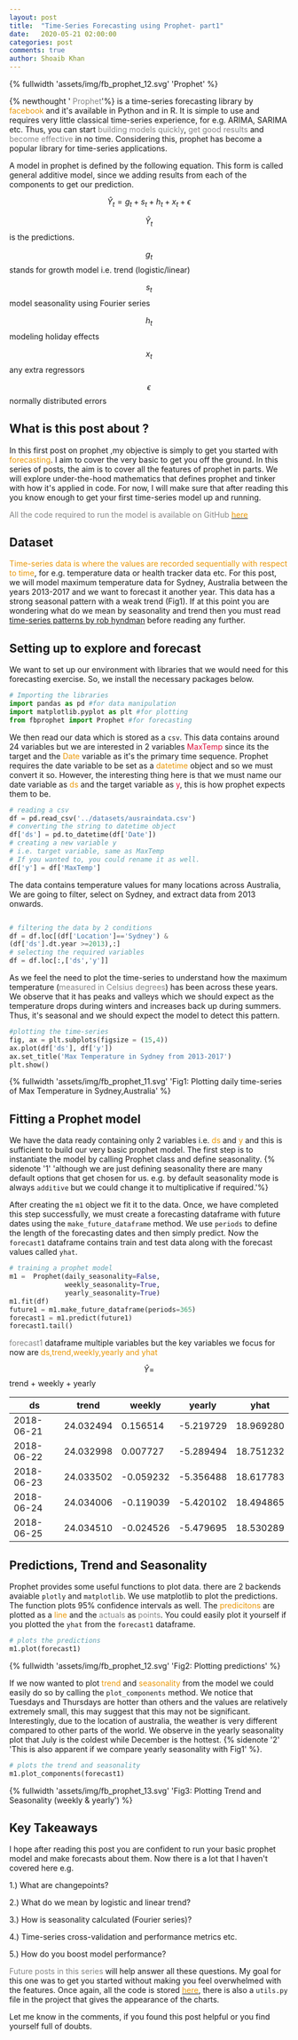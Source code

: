 ```yaml
---
layout: post
title:  "Time-Series Forecasting using Prophet- part1"
date:   2020-05-21 02:00:00
categories: post
comments: true
author: Shoaib Khan
---
```


{% fullwidth 'assets/img/fb_prophet_12.svg' 'Prophet' %}


{% newthought '<span style="color:#868686;"> Prophet</span>'%} is a time-series forecasting library by <span style="color:#ea9808;"> facebook</span> and it's available in Python and in R. It is simple to use and requires very little classical time-series experience, for e.g. ARIMA, SARIMA etc. Thus, you can start <span style="color:#868686;">building models quickly</span>, <span style="color:#868686;">get good results</span> and <span style="color:#868686;">become effective</span> in no time. Considering this, prophet has become a popular library for time-series applications.
<!--more-->

A model in prophet is defined by the following equation. 
This form is called general additive model, since we adding results from each of the components to get our prediction.

$$\hat Y_t  = g_t + s_t + h_t + x_t + \epsilon$$  


$$ \hat Y_t $$  is the predictions.

$$ g_t $$ stands for growth model i.e. trend (logistic/linear)

$$ s_t $$ model seasonality using Fourier series

$$ h_t $$ modeling holiday effects

$$ x_t $$ any extra regressors

$$ \epsilon $$ normally distributed errors

## What is this post about ?
In this first post on prophet ,my objective is simply to get you started with <span style="color:#ea9808;"> forecasting</span>. I aim to cover the very basic to get you off the ground. In this series of posts, the aim is to cover all the features of prophet in parts. We will explore under-the-hood mathematics that defines prophet and tinker with how it's applied in code. For now, I will make sure that after reading this you know enough to get your first time-series model up and running. 

<span style="color:#868686;"> All the code required to run the model is available on GitHub</span> [<span style="color:#ea9808;">here</span>](https://github.com/shoaibkhanz/fbprophet_case_studies/tree/master/Part1)

## Dataset
<span style="color:#ea9808;">Time-series data is where the values are recorded sequentially with respect to time</span>, for e.g. temperature data or health tracker data etc. For this post, we will model maximum temperature data for Sydney, Australia between the years 2013-2017 and we want to forecast it another year. This data has a strong seasonal pattern with a weak trend (Fig1). If at this point you are wondering what do we mean by seasonality and trend then you must read [time-series patterns by rob hyndman](https://otexts.com/fpp3/tspatterns.html) before reading any further.

## Setting up to explore and forecast

We want to set up our environment with libraries that we would need for this forecasting exercise.
So, we install the necessary packages below.

``` python
# Importing the libraries
import pandas as pd #for data manipulation
import matplotlib.pyplot as plt #for plotting
from fbprophet import Prophet #for forecasting

```

We then read our data which is stored as a `csv`.
This data contains around 24 variables but we are interested in 2 variables <span style="color:#DC143C;">MaxTemp</span> since its the target and the <span style="color:#ea9808;">Date</span> variable as it's the primary time sequence. Prophet requires the date variable to be set as a <span style="color:#ea9808;">datetime</span> object and so we must convert it so. However, the interesting thing here is that we must name our date variable as <span style="color:#ea9808;">ds</span> and the target variable as <span style="color:#DC143C;">y</span>, this is how prophet expects  them to be.


``` python
# reading a csv
df = pd.read_csv('../datasets/ausraindata.csv')
# converting the string to datetime object
df['ds'] = pd.to_datetime(df['Date'])
# creating a new variable y 
# i.e. target variable, same as MaxTemp
# If you wanted to, you could rename it as well.
df['y'] = df['MaxTemp']
```

The data contains temperature values for many locations across Australia, We are going to filter, select on Sydney, and extract data from 2013 onwards.


``` python

# filtering the data by 2 conditions
df = df.loc[(df['Location']=='Sydney') & 
(df['ds'].dt.year >=2013),:]
# selecting the required variables
df = df.loc[:,['ds','y']]

```

As we feel the need to plot the time-series to understand how the maximum temperature (<span style="color:#868686;">measured in Celsius degrees</span>) has been across these years. We observe that it has peaks and valleys which we should expect as the temperature drops during winters and increases back up during summers. Thus, it's seasonal and we should expect the model to detect this pattern.

``` python
#plotting the time-series
fig, ax = plt.subplots(figsize = (15,4))
ax.plot(df['ds'], df['y'])
ax.set_title('Max Temperature in Sydney from 2013-2017')
plt.show()
```
{% fullwidth 'assets/img/fb_prophet_11.svg' 'Fig1: Plotting daily time-series of Max Temperature in Sydney,Australia' %}

## Fitting a Prophet model

We have the data ready containing only 2 variables i.e. <span style="color:#ea9808;">ds</span> and <span style="color:#ea9808;">y</span> and this is sufficient to build our very basic prophet model.
The first step is to instantiate the model by calling Prophet class and define seasonality. {% sidenote '1' 'although we are just defining seasonality there are many default options that get chosen for us. e.g. by default seasonality mode is always `additive` but we could change it to multiplicative if required.'%}

After creating the `m1` object we fit it to the data. Once, we have completed this step successfully, we must create a forecasting dataframe with future dates using the `make_future_dataframe` method. We use `periods` to define the length of the forecasting dates and then simply predict. Now the `forecast1` dataframe contains train and test data along with the forecast values called `yhat`.

``` python
# training a prophet model 
m1 =  Prophet(daily_seasonality=False, 
              weekly_seasonality=True, 
              yearly_seasonality=True)
m1.fit(df)
future1 = m1.make_future_dataframe(periods=365)
forecast1 = m1.predict(future1)
forecast1.tail()

```

<span style="color:#868686;">forecast1</span> dataframe multiple variables but the key variables we focus for now are <span style="color:#ea9808;">ds,trend,weekly,yearly and yhat</span>

$$ \hat Y = $$ trend + weekly + yearly 


| ds         | trend     | weekly    | yearly    | yhat      |
|------------|-----------|-----------|-----------|-----------|
| 2018-06-21 | 24.032494 | 0.156514  | -5.219729 | 18.969280 |
| 2018-06-22 | 24.032998 | 0.007727  | -5.289494 | 18.751232 |
| 2018-06-23 | 24.033502 | -0.059232 | -5.356488 | 18.617783 |
| 2018-06-24 | 24.034006 | -0.119039 | -5.420102 | 18.494865 |
| 2018-06-25 | 24.034510 | -0.024526 | -5.479695 | 18.530289 |

## Predictions, Trend and Seasonality

Prophet provides some useful functions to plot data. there are 2 backends avaiable `plotly` and `matplotlib`. We use matplotlib to plot the predictions. The function plots 95% confidence intervals as well. The <span style="color:#ea9808;">predicitons</span> are plotted as a <span style="color:#ea9808;">line</span> and the <span style="color:#868686;">actuals</span> as <span style="color:#868686;">points</span>. You could easily plot it yourself if you plotted the `yhat` from the `forecast1` dataframe.

``` python
# plots the predictions
m1.plot(forecast1)

```
{% fullwidth 'assets/img/fb_prophet_12.svg' 'Fig2: Plotting predictions' %}


If we now wanted to plot <span style="color:#ea9808;">trend</span> and <span style="color:#ea9808;">seasonality</span> from the model we could easily do so by calling the `plot_components` method. We notice that Tuesdays and Thursdays are hotter than others and the values are relatively extremely small, this may suggest that this may not be significant. Interestingly, due to the location of australia, the weather is very different compared to other parts of the world. We observe in the yearly seasonality plot that July is the coldest while December is the hottest.  {% sidenote '2' 'This is also apparent if we compare yearly seasonality with Fig1' %}.

``` python
# plots the trend and seasonality
m1.plot_components(forecast1)

```
{% fullwidth 'assets/img/fb_prophet_13.svg' 'Fig3: Plotting Trend and Seasonality (weekly & yearly') %}

## Key Takeaways

I hope after reading this post you are confident to run your basic prophet model and make forecasts about them.
Now there is a lot that I haven't covered here e.g. 

1.) What are changepoints? 

2.) What do we mean by logistic and linear trend?

3.) How is seasonality calculated (Fourier series)? 

4.) Time-series cross-validation and performance metrics etc.

5.) How do you boost model performance? 

<span style="color:#868686;">Future posts in this series</span> will help answer all these questions. My goal for this one was to get you started without making you feel overwhelmed with the features. Once again, all the code is stored [<span style="color:#ea9808;">here</span>](https://github.com/shoaibkhanz/fbprophet_case_studies/tree/master/Part1), there is also a `utils.py` file in the project that gives the appearance of the charts.

Let me know in the comments, if you found this post helpful or you find yourself full of doubts.
